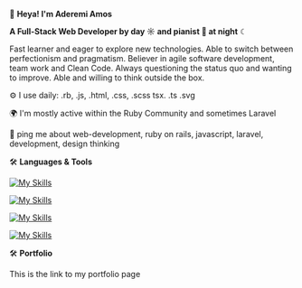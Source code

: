  👋 **Heya! I'm Aderemi Amos**

**A Full-Stack Web Developer by day ☼ and pianist 🎹 at night** ☾

Fast learner and eager to explore new technologies. Able to switch between perfectionism and pragmatism. Believer in agile software development, team work and Clean Code. Always questioning the status quo and wanting to improve. Able and willing to think outside the box.

⚙️ I use daily: .rb, .js, .html, .css, .scss tsx. .ts .svg

🌍 I'm mostly active within the Ruby Community and sometimes Laravel

💬 ping me about web-development, ruby on rails, javascript, laravel, development, design thinking


🛠  **Languages & Tools**

[![My Skills](https://skillicons.dev/icons?i=html,css,scss,bootstrap,js,typescript,react)](https://skillicons.dev)

[![My Skills](https://skillicons.dev/icons?i=ruby,rails,laravel,git,github,postman,node)](https://skillicons.dev)

[![My Skills](https://skillicons.dev/icons?i=mysql,postgresql,mongodb)](https://skillicons.dev)

[![My Skills](https://skillicons.dev/icons?i=figma,heroku)](https://skillicons.dev)

🛠  **Portfolio**

This is the link to my portfolio page

